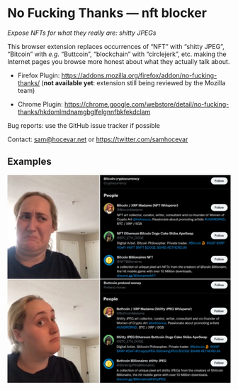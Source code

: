 # No Fucking Thanks — n‌ft blocker

*Expose N‌FTs for what they really are: shitty JPEGs*

This browser extension replaces occurrences of “N‌FT” with “shitty JPEG”, “Bit‌coin”
with *e.g.* “Buttcoin”, “block‌chain” with “circlejerk”, etc. making the Internet pages
you browse more honest about what they actually talk about.

 * Firefox Plugin: https://addons.mozilla.org/firefox/addon/no-fucking-thanks/ (**not available yet**: extension
   still being reviewed by the Mozilla team)

 * Chrome Plugin: https://chrome.google.com/webstore/detail/no-fucking-thanks/hkdomlmdnamgbglfelgnnfbkfekdclam

Bug reports: use the GitHub issue tracker if possible

Contact: sam@hocevar.net or https://twitter.com/samhocevar

## Examples

![Before / After example](/meme.png)
